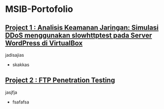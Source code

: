 # MSIB-Portofolio
[Project 1 : Analisis Keamanan Jaringan: Simulasi DDoS menggunakan slowhttptest pada Server WordPress di VirtualBox](Simulasi%20DDoS%20menggunakan%20slowhttptest%20pada%20Server%20WordPress%20di%20VirtualBox.pdf)
---
jadisajias
+ skakkas

[Project 2 : FTP Penetration Testing](FTP%20Penetration%20Testing.pdf)
---
jasjfja
+ fsafafsa
